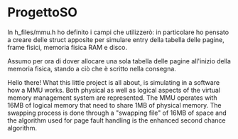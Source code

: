 # ProgettoSO

In h_files/mmu.h ho definito i campi che utilizzerò: in particolare ho pensato a creare delle struct apposite per simulare entry della tabella delle pagine, frame fisici, memoria fisica RAM e disco.

Assumo per ora di dover allocare una sola tabella delle pagine all'inizio della memoria fisica, stando a ciò che è scritto nella consegna.

Hello there! What this little project is all about, is simulating in a software how a MMU works. Both physical as well as logical aspects of the virtual memory management system are represented. The MMU operates with 16MB of logical memory that need to share 1MB of physical memory. The swapping process is done through a "swapping file" of 16MB of space and the algorithm used for page fault handling is the enhanced second chance algorithm.
